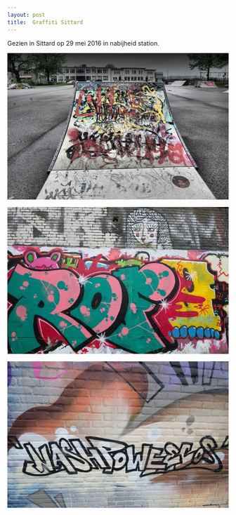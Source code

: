 ```yaml
---
layout: post
title:  Graffiti Sittard
---
```

Gezien in Sittard op 29 mei 2016 in nabijheid station.

![](/img/IMGP6512-3.jpg)


![](/img/IMGP6474.jpg-2)


![](/img/IMGP6486.jpg-2)
